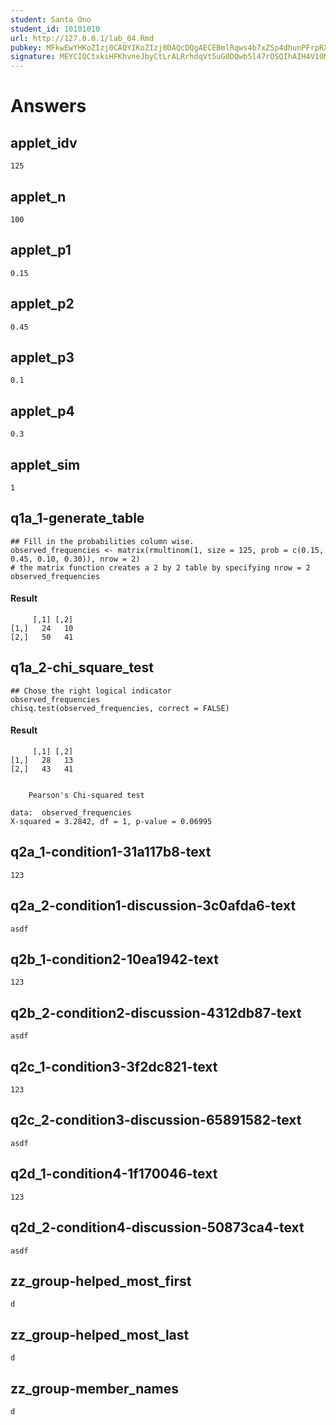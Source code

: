 ```yaml
---
student: Santa Ono
student_id: 10101010
url: http://127.0.0.1/lab_04.Rmd
pubkey: MFkwEwYHKoZIzj0CAQYIKoZIzj0DAQcDQgAECEBmlRqws4b7xZSp4dhunPFrpRXbsqF9gPIsihjqOqC3lSpqnvenZmx3WD9A1+uw65vbCYfbyGIav343Y1frVg==
signature: MEYCIQCtxksHFKhvneJbyCtLrALRrhdqVt5uG0DQwb5l47rOSQIhAIH4V10Me3plx7Ubci+ZXLBBHX5cBCtuB1ww69UUOoEe;MEYCIQChEz+v4AqGA4pIssu18YdbqjKvKuC7uH+FMYnzDTA4zAIhAJlR6o7MmWjOKPBaZo7xCyhkGjcpdHdCbO8xOqkey8h9
---
```

# Answers
## applet_idv
```
125
```


## applet_n
```
100
```


## applet_p1
```
0.15
```


## applet_p2
```
0.45
```


## applet_p3
```
0.1
```


## applet_p4
```
0.3
```


## applet_sim
```
1
```


## q1a_1-generate_table
```
## Fill in the probabilities column wise.
observed_frequencies <- matrix(rmultinom(1, size = 125, prob = c(0.15, 0.45, 0.10, 0.30)), nrow = 2)
# the matrix function creates a 2 by 2 table by specifying nrow = 2
observed_frequencies
```
#### Result



<pre><code>     [,1] [,2]
[1,]   24   10
[2,]   50   41</code></pre>




## q1a_2-chi_square_test
```
## Chose the right logical indicator
observed_frequencies
chisq.test(observed_frequencies, correct = FALSE)
```
#### Result



<pre><code>     [,1] [,2]
[1,]   28   13
[2,]   43   41</code></pre>
<pre><code>
    Pearson&#39;s Chi-squared test

data:  observed_frequencies
X-squared = 3.2842, df = 1, p-value = 0.06995</code></pre>




## q2a_1-condition1-31a117b8-text
```
123
```


## q2a_2-condition1-discussion-3c0afda6-text
```
asdf
```


## q2b_1-condition2-10ea1942-text
```
123
```


## q2b_2-condition2-discussion-4312db87-text
```
asdf
```


## q2c_1-condition3-3f2dc821-text
```
123
```


## q2c_2-condition3-discussion-65891582-text
```
asdf
```


## q2d_1-condition4-1f170046-text
```
123
```


## q2d_2-condition4-discussion-50873ca4-text
```
asdf
```


## zz_group-helped_most_first
```
d
```


## zz_group-helped_most_last
```
d
```


## zz_group-member_names
```
d
```


